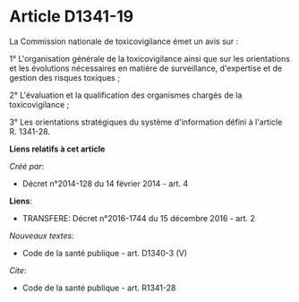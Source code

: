 # Article D1341-19

La Commission nationale de toxicovigilance émet un avis sur : 

1° L'organisation générale de la toxicovigilance ainsi que sur les orientations et les évolutions nécessaires en matière de
surveillance, d'expertise et de gestion des risques toxiques ; 

2° L'évaluation et la qualification des organismes chargés de la toxicovigilance ; 

3° Les orientations stratégiques du système d'information défini à l'article R. 1341-28.

**Liens relatifs à cet article**

_Créé par_:

  - Décret n°2014-128 du 14 février 2014 - art. 4

**Liens**:

  - TRANSFERE: Décret n°2016-1744 du 15 décembre 2016 - art. 2

_Nouveaux textes_:

  - Code de la santé publique - art. D1340-3 (V)

_Cite_:

  - Code de la santé publique - art. R1341-28
